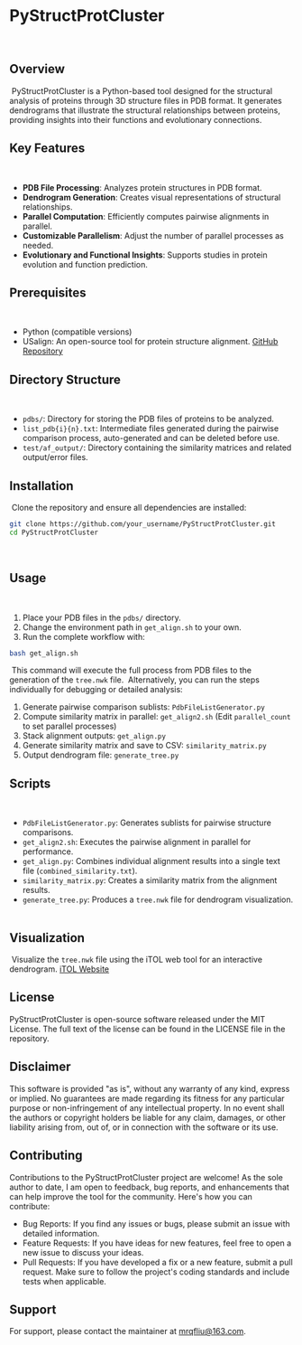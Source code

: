 # PyStructProtCluster
﻿
## Overview
﻿
PyStructProtCluster is a Python-based tool designed for the structural analysis of proteins through 3D structure files in PDB format. It generates dendrograms that illustrate the structural relationships between proteins, providing insights into their functions and evolutionary connections.
﻿
## Key Features
﻿
- **PDB File Processing**: Analyzes protein structures in PDB format.
- **Dendrogram Generation**: Creates visual representations of structural relationships.
- **Parallel Computation**: Efficiently computes pairwise alignments in parallel.
- **Customizable Parallelism**: Adjust the number of parallel processes as needed.
- **Evolutionary and Functional Insights**: Supports studies in protein evolution and function prediction.
﻿
## Prerequisites
﻿
- Python (compatible versions)
- USalign: An open-source tool for protein structure alignment. [GitHub Repository](https://github.com/pylelab/USalign)
﻿
## Directory Structure
﻿
- `pdbs/`: Directory for storing the PDB files of proteins to be analyzed.
- `list_pdb{i}{n}.txt`: Intermediate files generated during the pairwise comparison process, auto-generated and can be deleted before use.
- `test/af_output/`: Directory containing the similarity matrices and related output/error files.
﻿
## Installation
﻿
Clone the repository and ensure all dependencies are installed:
﻿
```bash
git clone https://github.com/your_username/PyStructProtCluster.git
cd PyStructProtCluster
```
﻿
## Usage
﻿
1. Place your PDB files in the `pdbs/` directory.
2. Change the environment path in `get_align.sh` to your own.
3. Run the complete workflow with:
﻿
```bash
bash get_align.sh
```
﻿
This command will execute the full process from PDB files to the generation of the `tree.nwk` file.
﻿
Alternatively, you can run the steps individually for debugging or detailed analysis:
﻿
1. Generate pairwise comparison sublists: `PdbFileListGenerator.py`
2. Compute similarity matrix in parallel: `get_align2.sh` (Edit `parallel_count` to set parallel processes)
3. Stack alignment outputs: `get_align.py`
4. Generate similarity matrix and save to CSV: `similarity_matrix.py`
5. Output dendrogram file: `generate_tree.py`
﻿
## Scripts
﻿
- `PdbFileListGenerator.py`: Generates sublists for pairwise structure comparisons.
- `get_align2.sh`: Executes the pairwise alignment in parallel for performance.
- `get_align.py`: Combines individual alignment results into a single text file (`combined_similarity.txt`).
- `similarity_matrix.py`: Creates a similarity matrix from the alignment results.
- `generate_tree.py`: Produces a `tree.nwk` file for dendrogram visualization.
﻿
## Visualization
﻿
Visualize the `tree.nwk` file using the iTOL web tool for an interactive dendrogram. [iTOL Website](https://itol.embl.de/)

## License

PyStructProtCluster is open-source software released under the MIT License. The full text of the license can be found in the LICENSE file in the repository.

## Disclaimer

This software is provided "as is", without any warranty of any kind, express or implied. No guarantees are made regarding its fitness for any particular purpose or non-infringement of any intellectual property. In no event shall the authors or copyright holders be liable for any claim, damages, or other liability arising from, out of, or in connection with the software or its use.
﻿
## Contributing

Contributions to the PyStructProtCluster project are welcome! As the sole author to date, I am open to feedback, bug reports, and enhancements that can help improve the tool for the community. Here's how you can contribute:
- Bug Reports: If you find any issues or bugs, please submit an issue with detailed information.
- Feature Requests: If you have ideas for new features, feel free to open a new issue to discuss your ideas.
- Pull Requests: If you have developed a fix or a new feature, submit a pull request. Make sure to follow the project's coding standards and include tests when applicable.

## Support
For support, please contact the maintainer at mrqfliu@163.com.

